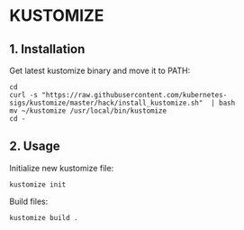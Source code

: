 # KUSTOMIZE

## 1. Installation
Get latest kustomize binary and move it to PATH:
```
cd
curl -s "https://raw.githubusercontent.com/kubernetes-sigs/kustomize/master/hack/install_kustomize.sh"  | bash
mv ~/kustomize /usr/local/bin/kustomize
cd -
```

## 2. Usage
Initialize new kustomize file:
```
kustomize init
```

Build files:
```
kustomize build .
```
